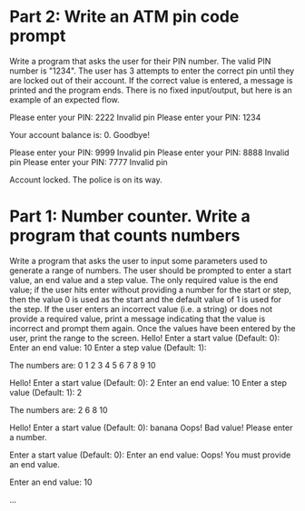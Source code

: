 # Part 2: Write an ATM pin code prompt
Write a program that asks the user for their PIN number. The valid PIN number is "1234". The user has 3 attempts to enter the correct pin until they are locked out of their account. If the correct value is entered, a message is printed and the program ends.
There is no fixed input/output, but here is an example of an expected flow.

Please enter your PIN: 2222
Invalid pin
Please enter your PIN: 1234

Your account balance is: 0. Goodbye!


Please enter your PIN: 9999
Invalid pin
Please enter your PIN: 8888
Invalid pin
Please enter your PIN: 7777
Invalid pin

Account locked. The police is on its way.

# Part 1: Number counter. Write a program that counts numbers
Write a program that asks the user to input some parameters used to generate a range of numbers. The user should be prompted to enter a start value, an end value and a step value. The only required value is the end value; if the user hits enter without providing a number for the start or step, then the value 0 is used as the start and the default value of 1 is used for the step.
If the user enters an incorrect value (i.e. a string) or does not provide a required value, print a message indicating that the value is incorrect and prompt them again.
Once the values have been entered by the user, print the range to the screen.
Hello!
Enter a start value (Default: 0): 
Enter an end value: 10
Enter a step value (Default: 1):

The numbers are: 0 1 2 3 4 5 6 7 8 9 10



Hello!
Enter a start value (Default: 0): 2
Enter an end value: 10
Enter a step value (Default: 1): 2

The numbers are: 2 6 8 10


Hello!
Enter a start value (Default: 0): banana
Oops! Bad value! Please enter a number.

Enter a start value (Default: 0):
Enter an end value:
Oops! You must provide an end value.

Enter an end value: 10

...

